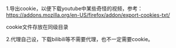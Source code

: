 1.导出cookie，以便下载youtube中某些奇怪的视频，参考：
https://addons.mozilla.org/en-US/firefox/addon/export-cookies-txt/

cookie文件存放在同级目录

2.代理自己设，下载bilibili等不需要代理，也不一定需要cookie。